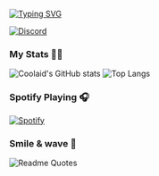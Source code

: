 [![Typing SVG](https://readme-typing-svg.demolab.com?font=Shantell+Sans&size=50&pause=50&color=D83A7C&center=true&vCenter=true&width=1000&height=125&lines=Hi+There!%F0%9F%91%8B;This+is+Coolaid+%F0%9F%99%82)](https://git.io/typing-svg)

[![Discord](https://img.shields.io/badge/Discord-%235865F2.svg?style=for-the-badge&logo=discord&logoColor=white)](https://discord.gg/thestarship)

### My Stats 👨‍💻
![Coolaid's GitHub stats](https://github-readme-stats.vercel.app/api?username=cool-aid-man&count_private=true&show_icons=true&theme=radical)
![Top Langs](https://github-readme-stats.vercel.app/api/top-langs/?username=cool-aid-man&theme=radical&layout=donut)

### Spotify Playing 🎧
[![Spotify](https://novatorem-git-main-cool-aid-man.vercel.app/api/spotify)](https://open.spotify.com/user/rovyiq02bcx7aamrconoysudp)

### Smile & wave 🙌
![Readme Quotes](https://quotes-github-readme.vercel.app/api?type=horizontal&theme=radical)
